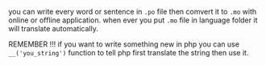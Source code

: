 you can write every word or sentence in `.po` file
then comvert it to `.mo` with online or offline application.
when ever you put `.mo` file in language folder it will translate automatically.

REMEMBER !!!
if you want to write something new in php you can use `__('you_string')` function
to tell php first translate the string then use it.